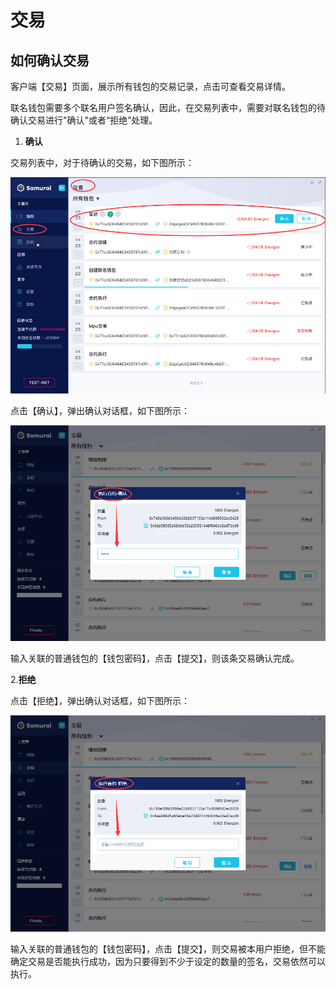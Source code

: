 ﻿# 交易

## <a name="comfire_txs"></a>如何确认交易

客户端【交易】页面，展示所有钱包的交易记录，点击可查看交易详情。

联名钱包需要多个联名用户签名确认，因此，在交易列表中，需要对联名钱包的待确认交易进行"确认"或者“拒绝”处理。

1. **确认**

交易列表中，对于待确认的交易，如下图所示：

![Image text](image/Transactions_confirm-cn.png)

点击【确认】，弹出确认对话框，如下图所示：

![Image text](image/Execute_contract_Swallet_confirm-cn.png)

输入关联的普通钱包的【钱包密码】，点击【提交】，则该条交易确认完成。

2.**拒绝**

点击【拒绝】，弹出确认对话框，如下图所示：

![Image text](image/Execute_contract_Swallet_reject-cn.png)

输入关联的普通钱包的【钱包密码】，点击【提交】，则交易被本用户拒绝，但不能确定交易是否能执行成功，因为只要得到不少于设定的数量的签名，交易依然可以执行。


